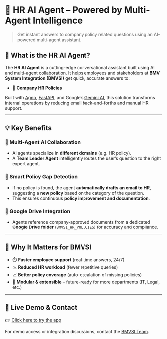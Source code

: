 # 🤖 HR AI Agent – Powered by Multi-Agent Intelligence

> Get instant answers to company policy related questions using an AI-powered multi-agent assistant.

## 🚀 What is the HR AI Agent?

The **HR AI Agent** is a cutting-edge conversational assistant built using AI and multi-agent collaboration. It helps employees and stakeholders at **BMV System Integration (BMVSI)** get quick, accurate answers to:

- 📌 **Company HR Policies**

Built with [Agno](https://github.com/agno-agi/agno), [FastAPI](https://fastapi.tiangolo.com/), and Google’s [Gemini AI](https://deepmind.google/technologies/gemini/), this solution transforms internal operations by reducing email back-and-forths and manual HR support.

---

## 💡 Key Benefits

### 🤖 Multi-Agent AI Collaboration
- AI agents specialize in **different domains** (e.g. HR policy).
- A **Team Leader Agent** intelligently routes the user’s question to the right expert agent.

### 🧠 Smart Policy Gap Detection
- If no policy is found, the agent **automatically drafts an email to HR**, suggesting a **new policy** based on the category of the question.
- This ensures continuous **policy improvement and documentation**.

### 📂 Google Drive Integration
- Agents reference company-approved documents from a dedicated **Google Drive folder** (`BMVSI_HR_POLICIES`) for accuracy and compliance.

---

## 🏢 Why It Matters for BMVSI

- ⏱️ **Faster employee support** (real-time answers, 24/7)
- 📉 **Reduced HR workload** (fewer repetitive queries)
- 📈 **Better policy coverage** (auto-escalation of missing policies)
- 🧩 **Modular & extensible** – future-ready for more departments (IT, Legal, etc.)

---

## 🧪 Live Demo & Contact

👉 [Click here to try the app](https://hr.bmvsi.in/)

For demo access or integration discussions, contact the [BMVSI Team](https://systemintegration.in/contact-us/).